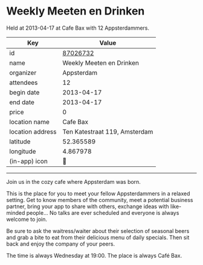 # Weekly Meeten en Drinken
Held at 2013-04-17 at Cafe Bax with 12 Appsterdammers.
        
|Key|Value
|---|---|
|id|[87026732](https://www.meetup.com/appsterdam/events/87026732/)|
|name|Weekly Meeten en Drinken|
|organizer|Appsterdam|
|attendees|12|
|begin date|2013-04-17|
|end date|2013-04-17|
|price|0|
|location name|Cafe Bax|
|location address|Ten Katestraat 119, Amsterdam|
|latitude|52.365589|
|longitude|4.867978|
|(in-app) icon|🍺|

---

Join us in the cozy cafe where Appsterdam was born.

This is the place for you to meet your fellow Appsterdammers in a relaxed setting. Get to know members of the community, meet a potential business partner, bring your app to share with others, exchange ideas with like-minded people... No talks are ever scheduled and everyone is always welcome to join.

Be sure to ask the waitress/waiter about their selection of seasonal beers and grab a bite to eat from their delicious menu of daily specials. Then sit back and enjoy the company of your peers.

The time is always Wednesday at 19:00. The place is always Café Bax.


